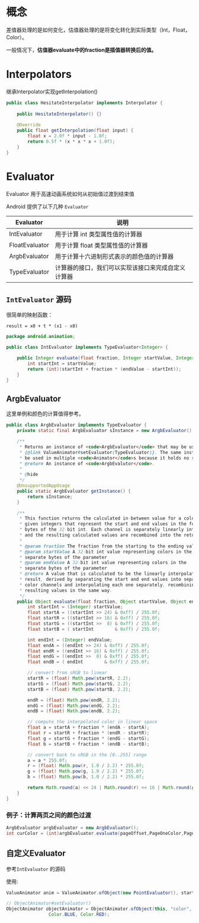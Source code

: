 # 概念

差值器处理的是如何变化，估值器处理的是将变化转化到实际类型（Int，Float，Color）。

一般情况下，**估值器evaluate中的fraction是插值器转换后的值。**

# Interpolators

继承Interpolator实现getInterpolation()

```java
public class HesitateInterpolator implements Interpolator {
 
    public HesitateInterpolator() {}
 
    @Override
    public float getInterpolation(float input) {
        float x = 2.0f * input - 1.0f;
        return 0.5f * (x * x * x + 1.0f);
    }
}
```

# Evaluator

Evaluator 用于高速动画系统如何从初始值过渡到结束值

Android 提供了以下几种 `Evaluator`

| Evaluator      | 说明                                               |
| -------------- | -------------------------------------------------- |
| IntEvaluator   | 用于计算 int 类型属性值的计算器                    |
| FloatEvaluator | 用于计算 float 类型属性值的计算器                  |
| ArgbEvaluator  | 用于计算十六进制形式表示的颜色值的计算器           |
| TypeEvaluator  | 计算器的接口，我们可以实现该接口来完成自定义计算器 |

## `IntEvaluator` 源码

很简单的映射函数：

`result = x0 + t * (x1 - x0)`

```java
package android.animation;

public class IntEvaluator implements TypeEvaluator<Integer> {

    public Integer evaluate(float fraction, Integer startValue, Integer endValue) {
        int startInt = startValue;
        return (int)(startInt + fraction * (endValue - startInt));
    }
}
```

## ArgbEvaluator

这里单例和颜色的计算值得参考。

```java
public class ArgbEvaluator implements TypeEvaluator {
    private static final ArgbEvaluator sInstance = new ArgbEvaluator();

    /**
     * Returns an instance of <code>ArgbEvaluator</code> that may be used in
     * {@link ValueAnimator#setEvaluator(TypeEvaluator)}. The same instance may
     * be used in multiple <code>Animator</code>s because it holds no state.
     * @return An instance of <code>ArgbEvalutor</code>.
     *
     * @hide
     */
    @UnsupportedAppUsage
    public static ArgbEvaluator getInstance() {
        return sInstance;
    }

    /**
     * This function returns the calculated in-between value for a color
     * given integers that represent the start and end values in the four
     * bytes of the 32-bit int. Each channel is separately linearly interpolated
     * and the resulting calculated values are recombined into the return value.
     *
     * @param fraction The fraction from the starting to the ending values
     * @param startValue A 32-bit int value representing colors in the
     * separate bytes of the parameter
     * @param endValue A 32-bit int value representing colors in the
     * separate bytes of the parameter
     * @return A value that is calculated to be the linearly interpolated
     * result, derived by separating the start and end values into separate
     * color channels and interpolating each one separately, recombining the
     * resulting values in the same way.
     */
    public Object evaluate(float fraction, Object startValue, Object endValue) {
        int startInt = (Integer) startValue;
        float startA = ((startInt >> 24) & 0xff) / 255.0f;
        float startR = ((startInt >> 16) & 0xff) / 255.0f;
        float startG = ((startInt >>  8) & 0xff) / 255.0f;
        float startB = ( startInt        & 0xff) / 255.0f;

        int endInt = (Integer) endValue;
        float endA = ((endInt >> 24) & 0xff) / 255.0f;
        float endR = ((endInt >> 16) & 0xff) / 255.0f;
        float endG = ((endInt >>  8) & 0xff) / 255.0f;
        float endB = ( endInt        & 0xff) / 255.0f;

        // convert from sRGB to linear
        startR = (float) Math.pow(startR, 2.2);
        startG = (float) Math.pow(startG, 2.2);
        startB = (float) Math.pow(startB, 2.2);

        endR = (float) Math.pow(endR, 2.2);
        endG = (float) Math.pow(endG, 2.2);
        endB = (float) Math.pow(endB, 2.2);

        // compute the interpolated color in linear space
        float a = startA + fraction * (endA - startA);
        float r = startR + fraction * (endR - startR);
        float g = startG + fraction * (endG - startG);
        float b = startB + fraction * (endB - startB);

        // convert back to sRGB in the [0..255] range
        a = a * 255.0f;
        r = (float) Math.pow(r, 1.0 / 2.2) * 255.0f;
        g = (float) Math.pow(g, 1.0 / 2.2) * 255.0f;
        b = (float) Math.pow(b, 1.0 / 2.2) * 255.0f;

        return Math.round(a) << 24 | Math.round(r) << 16 | Math.round(g) << 8 | Math.round(b);
    }
}
```

### 例子：计算两页之间的颜色过渡

```java
ArgbEvaluator argbEvaluator = new ArgbEvaluator();
int curColor = (int)argbEvaluator.evaluate(pageOffset,PageOneColor,PageTwoColor);
```



## 自定义Evaluator

参考`IntEvaluator` 的源码

使用:

```java
ValueAnimator anim = ValueAnimator.ofObject(new PointEvaluator(), startPoint, endPoint);

// ObjectAnimator#setEvaluator()
ObjectAnimator objectAnimator = ObjectAnimator.ofObject(this, "color", new ColorEvaluator(),
                Color.BLUE, Color.RED);
```

